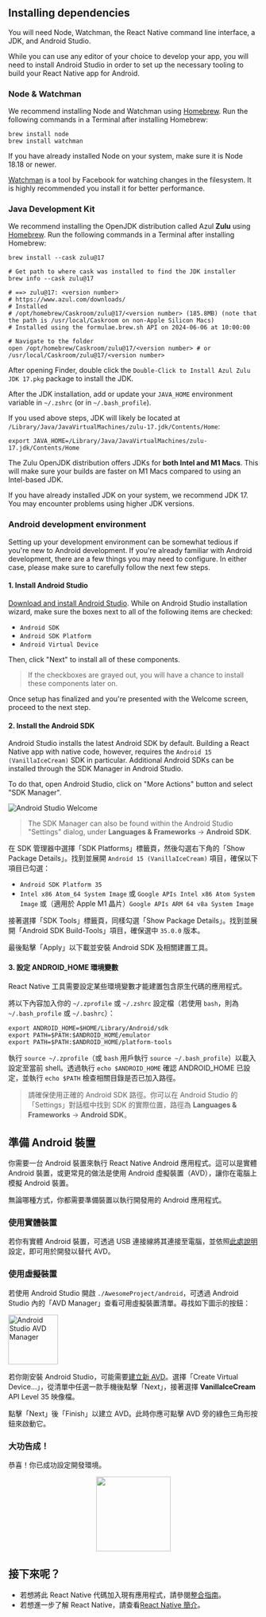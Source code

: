 ## Installing dependencies

You will need Node, Watchman, the React Native command line interface, a JDK, and Android Studio.

While you can use any editor of your choice to develop your app, you will need to install Android Studio in order to set up the necessary tooling to build your React Native app for Android.

<h3>Node &amp; Watchman</h3>

We recommend installing Node and Watchman using [Homebrew](https://brew.sh/). Run the following commands in a Terminal after installing Homebrew:

```shell
brew install node
brew install watchman
```

If you have already installed Node on your system, make sure it is Node 18.18 or newer.

[Watchman](https://facebook.github.io/watchman) is a tool by Facebook for watching changes in the filesystem. It is highly recommended you install it for better performance.

<h3>Java Development Kit</h3>

We recommend installing the OpenJDK distribution called Azul **Zulu** using [Homebrew](https://brew.sh/). Run the following commands in a Terminal after installing Homebrew:

```shell
brew install --cask zulu@17

# Get path to where cask was installed to find the JDK installer
brew info --cask zulu@17

# ==> zulu@17: <version number>
# https://www.azul.com/downloads/
# Installed
# /opt/homebrew/Caskroom/zulu@17/<version number> (185.8MB) (note that the path is /usr/local/Caskroom on non-Apple Silicon Macs)
# Installed using the formulae.brew.sh API on 2024-06-06 at 10:00:00

# Navigate to the folder
open /opt/homebrew/Caskroom/zulu@17/<version number> # or /usr/local/Caskroom/zulu@17/<version number>
```

After opening Finder, double click the `Double-Click to Install Azul Zulu JDK 17.pkg` package to install the JDK.

After the JDK installation, add or update your `JAVA_HOME` environment variable in `~/.zshrc` (or in `~/.bash_profile`).

If you used above steps, JDK will likely be located at `/Library/Java/JavaVirtualMachines/zulu-17.jdk/Contents/Home`:

```shell
export JAVA_HOME=/Library/Java/JavaVirtualMachines/zulu-17.jdk/Contents/Home
```

The Zulu OpenJDK distribution offers JDKs for **both Intel and M1 Macs**. This will make sure your builds are faster on M1 Macs compared to using an Intel-based JDK.

If you have already installed JDK on your system, we recommend JDK 17. You may encounter problems using higher JDK versions.

<h3>Android development environment</h3>

Setting up your development environment can be somewhat tedious if you're new to Android development. If you're already familiar with Android development, there are a few things you may need to configure. In either case, please make sure to carefully follow the next few steps.

<h4 id="android-studio">1. Install Android Studio</h4>

[Download and install Android Studio](https://developer.android.com/studio/index.html). While on Android Studio installation wizard, make sure the boxes next to all of the following items are checked:

- `Android SDK`
- `Android SDK Platform`
- `Android Virtual Device`

Then, click "Next" to install all of these components.

> If the checkboxes are grayed out, you will have a chance to install these components later on.

Once setup has finalized and you're presented with the Welcome screen, proceed to the next step.

<h4 id="android-sdk">2. Install the Android SDK</h4>

Android Studio installs the latest Android SDK by default. Building a React Native app with native code, however, requires the `Android 15 (VanillaIceCream)` SDK in particular. Additional Android SDKs can be installed through the SDK Manager in Android Studio.

To do that, open Android Studio, click on "More Actions" button and select "SDK Manager".

![Android Studio Welcome](/docs/assets/GettingStartedAndroidStudioWelcomeMacOS.png)

> The SDK Manager can also be found within the Android Studio "Settings" dialog, under **Languages & Frameworks** → **Android SDK**.

在 SDK 管理器中選擇「SDK Platforms」標籤頁，然後勾選右下角的「Show Package Details」。找到並展開 `Android 15 (VanillaIceCream)` 項目，確保以下項目已勾選：

- `Android SDK Platform 35`
- `Intel x86 Atom_64 System Image` 或 `Google APIs Intel x86 Atom System Image` 或（適用於 Apple M1 晶片）`Google APIs ARM 64 v8a System Image`

接著選擇「SDK Tools」標籤頁，同樣勾選「Show Package Details」。找到並展開「Android SDK Build-Tools」項目，確保選中 `35.0.0` 版本。

最後點擊「Apply」以下載並安裝 Android SDK 及相關建置工具。

<h4>3. 設定 ANDROID_HOME 環境變數</h4>

React Native 工具需要設定某些環境變數才能建置包含原生代碼的應用程式。

將以下內容加入你的 `~/.zprofile` 或 `~/.zshrc` 設定檔（若使用 `bash`，則為 `~/.bash_profile` 或 `~/.bashrc`）：

```shell
export ANDROID_HOME=$HOME/Library/Android/sdk
export PATH=$PATH:$ANDROID_HOME/emulator
export PATH=$PATH:$ANDROID_HOME/platform-tools
```

執行 `source ~/.zprofile`（或 `bash` 用戶執行 `source ~/.bash_profile`）以載入設定至當前 shell。透過執行 `echo $ANDROID_HOME` 確認 ANDROID_HOME 已設定，並執行 `echo $PATH` 檢查相關目錄是否已加入路徑。

> 請確保使用正確的 Android SDK 路徑。你可以在 Android Studio 的「Settings」對話框中找到 SDK 的實際位置，路徑為 **Languages & Frameworks** → **Android SDK**。

<h2>準備 Android 裝置</h2>

你需要一台 Android 裝置來執行 React Native Android 應用程式。這可以是實體 Android 裝置，或更常見的做法是使用 Android 虛擬裝置（AVD），讓你在電腦上模擬 Android 裝置。

無論哪種方式，你都需要準備裝置以執行開發用的 Android 應用程式。

<h3>使用實體裝置</h3>

若你有實體 Android 裝置，可透過 USB 連接線將其連接至電腦，並依照[此處說明](running-on-device.md)設定，即可用於開發以替代 AVD。

<h3>使用虛擬裝置</h3>

若使用 Android Studio 開啟 `./AwesomeProject/android`，可透過 Android Studio 內的「AVD Manager」查看可用虛擬裝置清單。尋找如下圖示的按鈕：

<img src="/docs/assets/GettingStartedAndroidStudioAVD.svg" alt="Android Studio AVD Manager" width="100"/>

若你剛安裝 Android Studio，可能需要[建立新 AVD](https://developer.android.com/studio/run/managing-avds.html)。選擇「Create Virtual Device...」，從清單中任選一款手機後點擊「Next」，接著選擇 **VanillaIceCream** API Level 35 映像檔。

點擊「Next」後「Finish」以建立 AVD。此時你應可點擊 AVD 旁的綠色三角形按鈕來啟動它。

<h3>大功告成！</h3>

恭喜！你已成功設定開發環境。

<center><img src="/docs/assets/GettingStartedCongratulations.png" width="150"></img></center>

<h2>接下來呢？</h2>

- 若想將此 React Native 代碼加入現有應用程式，請參閱[整合指南](integration-with-existing-apps.md)。
- 若想進一步了解 React Native，請查看[React Native 簡介](getting-started)。